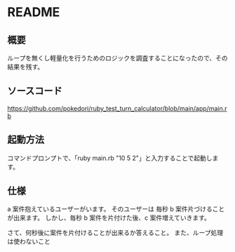 # README

## 概要
ループを無くし軽量化を行うためのロジックを調査することになったので、その結果を残す。

## ソースコード
https://github.com/pokedori/ruby_test_turn_calculator/blob/main/app/main.rb

## 起動方法
コマンドプロンプトで、「ruby main.rb "10 5 2"」と入力することで起動します。

## 仕様
a 案件抱えているユーザーがいます。
そのユーザーは 毎秒 b 案件片づけることが出来ます。
しかし、毎秒 b 案件を片付けた後、c 案件増えていきます。

さて、何秒後に案件を片付けることが出来るか答えること。
また、ループ処理は使わないこと
